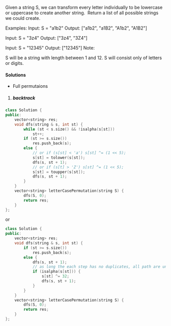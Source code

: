Given a string S, we can transform every letter individually to be lowercase or uppercase to create another string.  Return a list of all possible strings we could create.

Examples:
Input: S = "a1b2"
Output: ["a1b2", "a1B2", "A1b2", "A1B2"]

Input: S = "3z4"
Output: ["3z4", "3Z4"]

Input: S = "12345"
Output: ["12345"]
Note:

S will be a string with length between 1 and 12.
S will consist only of letters or digits.

#### Solutions

- Full permutaions

1. ##### backtrack

```cpp
class Solution {
public:
    vector<string> res;
    void dfs(string & s, int st) {
        while (st < s.size() && !isalpha(s[st]))
            st++;
        if (st >= s.size())
            res.push_back(s);
        else {
            // or if (s[st] < 'a') s[st] ^= (1 << 5);
            s[st] = tolower(s[st]);
            dfs(s, st + 1);
            // or if (s[t] > 'Z') s[st] ^= (1 << 5);
            s[st] = toupper(s[st]);
            dfs(s, st + 1);
        }
    }
    vector<string> letterCasePermutation(string S) {
        dfs(S, 0);
        return res;
    }
};
```

or

```cpp
class Solution {
public:
    vector<string> res;
    void dfs(string & s, int st) {
        if (st >= s.size())
            res.push_back(s);
        else {
            dfs(s, st + 1);
            // as long the each step has no duplicates, all path are unique even though S has been changed
            if (isalpha(s[st])) {
                s[st] ^= 32;
                dfs(s, st + 1);
            }
        }
    }
    vector<string> letterCasePermutation(string S) {
        dfs(S, 0);
        return res;
    }
};
```
